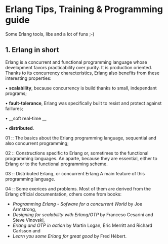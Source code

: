 # Erlang Tips, Training & Programming guide


Some Erlang tools, libs and a lot of funs ;-)


## 1. Erlang in short

Erlang is a  concurrent and functional programming language whose development favors practicability over purity. It is production oriented. Thanks to its concurrency characteristics, Erlang also benefits from these interesting properties:

  • **scalability**, because concurrency is build thanks to small, independant programs;

  • __fault-tolerance__, Erlang was specifically built to resist and protect against faillures;

• __soft real-time __

• **distributed**.


01 :: The basics about the Erlang programming language, sequential and also concurrent programming;

02 :: Constructions specific to Erlang or, sometimes to the functional programming languages. An aparte, because they are essential, either to Erlang or to the functional programming scheme.

03 :: Distributed Erlang, or concurrent Erlang
A main feature of this programming language.

04 :: Some exerices and problems. Most of them are derived from the Erlang official documentation, others come from books:
- *Programming Erlang - Sofware for a concurrent World* by Joe Armstrong,
- *Designing for scalability with Erlang/OTP* by Franceso Cesarini and Steve Vinovski,
- *Erlang and OTP in action* by Martin Logan, Eric Merritt and Richard Carlsson and
- *Learn you some Erlang for great good* by Fred Hébert.
